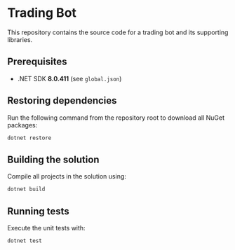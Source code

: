 # Trading Bot

This repository contains the source code for a trading bot and its supporting libraries.

## Prerequisites

- .NET SDK **8.0.411** (see `global.json`)

## Restoring dependencies

Run the following command from the repository root to download all NuGet packages:

```bash
dotnet restore
```

## Building the solution

Compile all projects in the solution using:

```bash
dotnet build
```

## Running tests

Execute the unit tests with:

```bash
dotnet test
```
